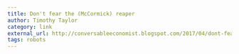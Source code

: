 ```yaml
---
title: Don't fear the (McCormick) reaper
author: Timothy Taylor
category: link
external_url: http://conversableeconomist.blogspot.com/2017/04/dont-fear-mccormick-reaper.html
tags: robots
---
```

